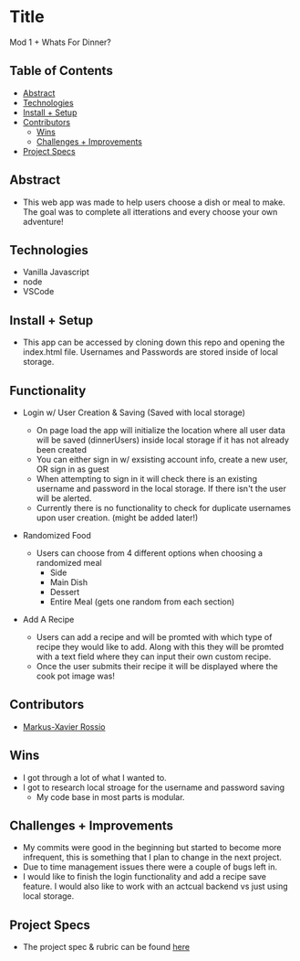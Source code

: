 # Title
Mod 1 + Whats For Dinner?


## Table of Contents
  - [Abstract](#abstract)
  - [Technologies](#technologies)
  - [Install + Setup](#set-up)
  - [Contributors](#contributors)
	- [Wins](#wins)
	- [Challenges + Improvements](#challenges-+-Improvements)
  - [Project Specs](#project-specs)

## Abstract
- This web app was made to help users choose a dish or meal to make. The goal was to complete all itterations and every choose your own adventure!

## Technologies
  - Vanilla Javascript
  - node
  - VSCode


## Install + Setup
- This app can be accessed by cloning down this repo and opening the index.html file. Usernames and Passwords are stored inside of local storage.



## Functionality
- Login w/ User Creation & Saving (Saved with local storage) 
	- On page load the app will initialize the location where all user data will be saved (dinnerUsers) inside local storage if it has not already been 	created
	- You can either sign in w/ exsisting account info, create a new user, OR sign in as guest
	- When attempting to sign in it will check there is an existing username and password in the local storage. If there isn't the user will be alerted. 
	- Currently there is no functionality to check for duplicate usernames upon user creation. (might be added later!)

- Randomized Food
	- Users can choose from 4 different options when choosing a randomized meal
		- Side
		- Main Dish
		- Dessert
		- Entire Meal (gets one random from each section)

- Add A Recipe 
	- Users can add a recipe and will be promted with which type of recipe they would like to add. Along with this they will be promted with a text field where they can input their own custom recipe. 
	- Once the user submits their recipe it will be displayed where the cook pot image was! 


## Contributors
  - [Markus-Xavier Rossio](https://github.com/Markus-Xavier)

## Wins
- I got through a lot of what I wanted to.
- I got to research local stroage for the username and password saving
  - My code base in most parts is modular.

## Challenges + Improvements
- My commits were good in the beginning but started to become more infrequent, this is something that I plan to change in the next project.
- Due to time management issues there were a couple of bugs left in. 
- I would like to finish the login functionality and add a recipe save feature. I would also like to work with an actcual backend vs just using local storage.


## Project Specs
  - The project spec & rubric can be found [here](https://frontend.turing.edu/projects/module-1/dinner.html)
